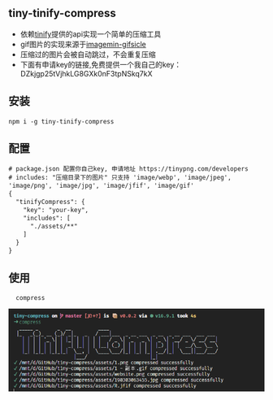 ## tiny-tinify-compress
- 依赖[tinify](https://tinypng.com/)提供的api实现一个简单的压缩工具
- gif图片的实现来源于[imagemin-gifsicle](https://github.com/imagemin/imagemin-gifsicle)
- 压缩过的图片会被自动跳过，不会重复压缩
- 下面有申请key的链接,免费提供一个我自己的key：DZkjgp25tVjhkLG8GXk0nF3tpNSkq7kX

## 安装
```shell
npm i -g tiny-tinify-compress
```

## 配置
```shell
# package.json 配置你自己key, 申请地址 https://tinypng.com/developers
# includes: "压缩目录下的图片" 只支持 'image/webp', 'image/jpeg', 'image/png', 'image/jpg', 'image/jfif', 'image/gif'
{
  "tinifyCompress": {
    "key": "your-key",
    "includes": [
      "./assets/**"
    ]
  }
}
```

## 使用
```shell
  compress
```
<img src="./assets/kv.jpg" />

